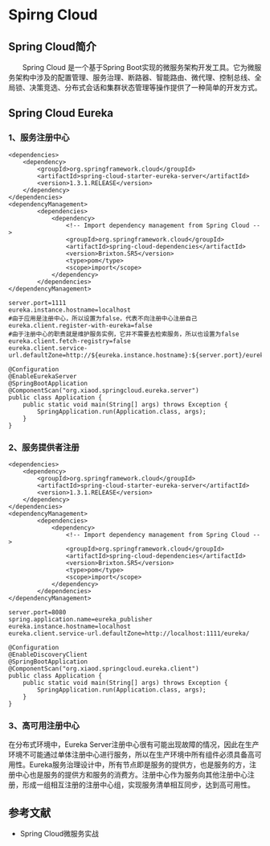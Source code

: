 # Spirng Cloud
## Spring Cloud简介
&emsp;&emsp;Spring Cloud 是一个基于Spring Boot实现的微服务架构开发工具。它为微服务架构中涉及的配置管理、服务治理、断路器、智能路由、微代理、控制总线、全局锁、决策竞选、分布式会话和集群状态管理等操作提供了一种简单的开发方式。
## Spring Cloud Eureka
### 1、服务注册中心
```
<dependencies>
    <dependency>
        <groupId>org.springframework.cloud</groupId>
        <artifactId>spring-cloud-starter-eureka-server</artifactId>
        <version>1.3.1.RELEASE</version>
    </dependency>
</dependencies>
<dependencyManagement>
        <dependencies>
            <dependency>
                <!-- Import dependency management from Spring Cloud -->
                <groupId>org.springframework.cloud</groupId>
                <artifactId>spring-cloud-dependencies</artifactId>
                <version>Brixton.SR5</version>
                <type>pom</type>
                <scope>import</scope>
            </dependency>
        </dependencies>
</dependencyManagement>
```



```
server.port=1111
eureka.instance.hostname=localhost
#由于应用是注册中心，所以设置为false，代表不向注册中心注册自己
eureka.client.register-with-eureka=false
#由于注册中心的职责就是维护服务实例，它并不需要去检索服务，所以也设置为false
eureka.client.fetch-registry=false
eureka.client.service-url.defaultZone=http://${eureka.instance.hostname}:${server.port}/eureka/

```


```
@Configuration
@EnableEurekaServer
@SpringBootApplication
@ComponentScan("org.xiaod.springcloud.eureka.server")
public class Application {
    public static void main(String[] args) throws Exception {
        SpringApplication.run(Application.class, args);
    }
}

```

### 2、服务提供者注册

```
<dependencies>
    <dependency>
        <groupId>org.springframework.cloud</groupId>
        <artifactId>spring-cloud-starter-eureka-server</artifactId>
        <version>1.3.1.RELEASE</version>
    </dependency>
</dependencies>
<dependencyManagement>
        <dependencies>
            <dependency>
                <!-- Import dependency management from Spring Cloud -->
                <groupId>org.springframework.cloud</groupId>
                <artifactId>spring-cloud-dependencies</artifactId>
                <version>Brixton.SR5</version>
                <type>pom</type>
                <scope>import</scope>
            </dependency>
        </dependencies>
</dependencyManagement>
```

```
server.port=8080
spring.application.name=eureka_publisher
eureka.instance.hostname=localhost
eureka.client.service-url.defaultZone=http://localhost:1111/eureka/
```

```
@Configuration
@EnableDiscoveryClient
@SpringBootApplication
@ComponentScan("org.xiaod.springcloud.eureka.client")
public class Application {
    public static void main(String[] args) throws Exception {
        SpringApplication.run(Application.class, args);
    }
}
```


### 3、高可用注册中心
在分布式环境中，Eureka Server注册中心很有可能出现故障的情况，因此在生产环境不可能通过单体注册中心进行服务，所以在生产环境中所有组件必须具备高可用性。Eureka服务治理设计中，所有节点即是服务的提供方，也是服务的方，注册中心也是服务的提供方和服务的消费方。注册中心作为服务向其他注册中心注册，形成一组相互注册的注册中心组，实现服务清单相互同步，达到高可用性。
## 参考文献
- Spring Cloud微服务实战
